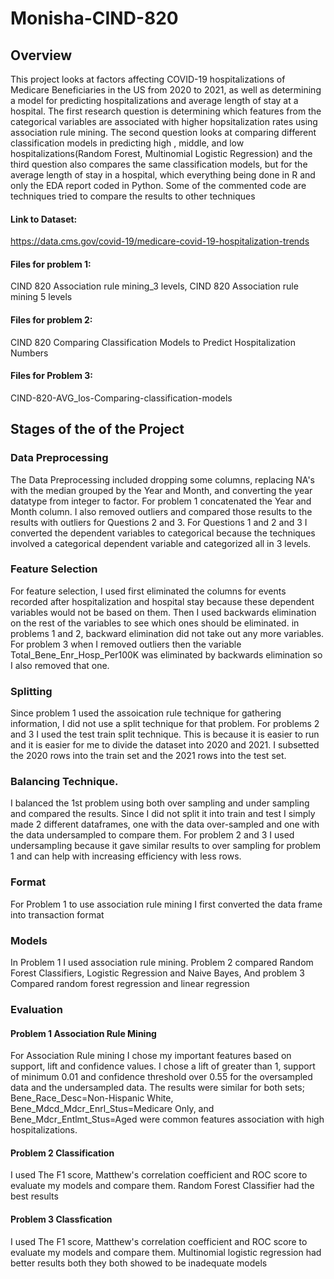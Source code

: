 # Monisha-CIND-820
## Overview
This project looks at factors affecting COVID-19 hospitalizations of Medicare Beneficiaries in the US from 2020 to 2021, as well as determining a model for predicting hospitalizations and average length of stay at a hospital. The first research question is determining which features from the categorical variables are associated with higher hopsitalization rates using association rule mining. The second question looks at comparing different classification models in predicting high , middle, and low hospitalizations(Random Forest, Multinomial Logistic Regression) and the third question also compares the same classification models, but for the average length of stay in a hospital, which everything being done in R and only the EDA report coded in Python. Some of the commented code are techniques tried to compare the results to other techniques
#### Link to Dataset: 
https://data.cms.gov/covid-19/medicare-covid-19-hospitalization-trends
#### Files for problem 1:
CIND 820 Association rule mining_3 levels, 
CIND 820 Association rule mining 5 levels
#### Files for problem 2:
CIND 820 Comparing Classification Models to Predict Hospitalization Numbers
#### Files for Problem 3:
CIND-820-AVG_los-Comparing-classification-models
## Stages of the of the Project
### Data Preprocessing
The Data Preprocessing included dropping some columns, replacing NA's with the median grouped by the Year and Month, and converting the year datatype from integer to factor. For problem 1 concatenated the Year and Month column. I also removed outliers and compared those results to the results with outliers for Questions 2 and 3. For Questions 1 and 2 and 3 I converted the dependent variables to categorical because the techniques involved a categorical dependent variable and categorized all in 3 levels. 
### Feature Selection
For feature selection, I used first eliminated the columns for events recorded after hospitalization and hospital stay because these dependent variables would not be based on them. Then I used backwards elimination on the rest of the variables to see which ones should be eliminated. in problems 1 and 2, backward elimination did not take out any more variables. For problem 3 when I removed outliers then the variable Total_Bene_Enr_Hosp_Per100K was eliminated by backwards elimination so I also removed that one. 
### Splitting 
Since problem 1 used the assoication rule technique for gathering information, I did not use a split technique for that problem. For problems 2 and 3 I used the test train split technique. This is because it is easier to run and it is easier for me to divide the dataset into 2020 and 2021. I subsetted the 2020 rows into the train set and the 2021 rows into the test set. 
### Balancing Technique.
I balanced the 1st problem using both over sampling and under sampling and compared the results. Since I did not split it into train and test I simply made 2 different dataframes, one with the data over-sampled and one with the data undersampled to compare them. For problem 2 and 3 I used undersampling because it gave similar results to over sampling for problem 1 and can help with increasing efficiency with less rows. 
### Format
For Problem 1 to use association rule mining I first converted the data frame into transaction format
### Models
In Problem 1 I used association rule mining. Problem 2 compared Random Forest Classifiers, Logistic Regression and Naive Bayes, And problem 3 Compared random forest regression and linear regression
### Evaluation
#### Problem 1 Association Rule Mining
For Association Rule mining I chose my important features based on support, lift and confidence values. I chose a lift of greater than 1, support of minimum 0.01 and confidence threshold over 0.55 for the oversampled data and the undersampled data. The results were similar for both sets; Bene_Race_Desc=Non-Hispanic White, Bene_Mdcd_Mdcr_Enrl_Stus=Medicare Only, and Bene_Mdcr_Entlmt_Stus=Aged were common features association with high hospitalizations. 
#### Problem 2 Classification
I used The F1 score, Matthew's correlation coefficient and ROC score to evaluate my models and compare them. Random Forest Classifier had the best results
#### Problem 3 Classfication
I used The F1 score, Matthew's correlation coefficient and ROC score to evaluate my models and compare them. Multinomial logistic regression had better results both they both showed to be inadequate models
